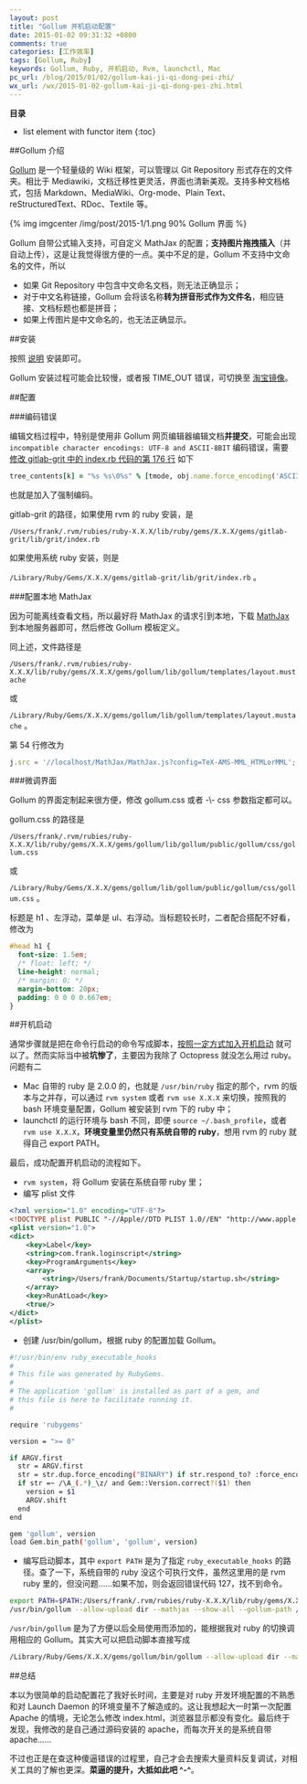 ```yaml
---
layout: post
title: "Gollum 开机启动配置"
date: 2015-01-02 09:31:32 +0800
comments: true
categories: [工作效率]
tags: [Gollum, Ruby]
keywords: Gollum, Ruby, 开机启动, Rvm, launchctl, Mac
pc_url: /blog/2015/01/02/gollum-kai-ji-qi-dong-pei-zhi/
wx_url: /wx/2015-01-02-gollum-kai-ji-qi-dong-pei-zhi.html
---
```


__目录__

* list element with functor item
{:toc}

<!-- excerpt start -->

##Gollum 介绍

[Gollum](https://github.com/gollum/gollum) 是一个轻量级的 Wiki 框架，可以管理以 Git Repository 形式存在的文件夹。相比于 Mediawiki，文档迁移性更灵活，界面也清新美观。支持多种文档格式，包括 Markdown、MediaWiki、Org-mode、Plain Text、reStructuredText、RDoc、Textile 等。

{% img imgcenter /img/post/2015-1/1.png 90% Gollum 界面 %}

Gollum 自带公式输入支持，可自定义 MathJax 的配置；**支持图片拖拽插入**（并自动上传），这是让我觉得很方便的一点。美中不足的是，Gollum 不支持中文命名的文件，所以

- 如果 Git Repository 中包含中文命名文档，则无法正确显示；
- 对于中文名称链接，Gollum 会将该名称**转为拼音形式作为文件名**，相应链接、文档标题也都是拼音；
- 如果上传图片是中文命名的，也无法正确显示。

##安装

按照 [说明](https://github.com/gollum/gollum#installation) 安装即可。

Gollum 安装过程可能会比较慢，或者报 TIME_OUT 错误，可切换至 [淘宝镜像](http://ruby.taobao.org/)。

<!-- excerpt end -->

##配置

###编码错误

编辑文档过程中，特别是使用非 Gollum 网页编辑器编辑文档**并提交**，可能会出现 `incompatible character encodings: UTF-8 and ASCII-8BIT` 编码错误，需要 [修改 gitlab-grit 中的 index.rb 代码的第 176 行](https://github.com/gollum/gollum/issues/843) 如下

```ruby Gollum Encoding Fix
tree_contents[k] = "%s %s\0%s" % [tmode, obj.name.force_encoding('ASCII-8BIT'), sha]
```

也就是加入了强制编码。

gitlab-grit 的路径，如果使用 rvm 的 ruby 安装，是 

`/Users/frank/.rvm/rubies/ruby-X.X.X/lib/ruby/gems/X.X.X/gems/gitlab-grit/lib/grit/index.rb`

如果使用系统 ruby 安装，则是

 `/Library/Ruby/Gems/X.X.X/gems/gitlab-grit/lib/grit/index.rb` 。

###配置本地 MathJax

因为可能离线查看文档，所以最好将 MathJax 的请求引到本地，下载 [MathJax](https://github.com/mathjax/MathJax) 到本地服务器即可，然后修改 Gollum 模板定义。

同上述，文件路径是

`/Users/frank/.rvm/rubies/ruby-X.X.X/lib/ruby/gems/X.X.X/gems/gollum/lib/gollum/templates/layout.mustache`

或

`/Library/Ruby/Gems/X.X.X/gems/gollum/lib/gollum/templates/layout.mustache` 。

第 54 行修改为

```javascript MathJax 请求修改
j.src = '//localhost/MathJax/MathJax.js?config=TeX-AMS-MML_HTMLorMML';
```

###微调界面

Gollum 的界面定制起来很方便，修改 gollum.css 或者 -\\- css 参数指定都可以。

gollum.css 的路径是

`/Users/frank/.rvm/rubies/ruby-X.X.X/lib/ruby/gems/X.X.X/gems/gollum/lib/gollum/public/gollum/css/gollum.css`

或

`/Library/Ruby/Gems/X.X.X/gems/gollum/lib/gollum/public/gollum/css/gollum.css` 。

标题是 h1 、左浮动，菜单是 ul、右浮动。当标题较长时，二者配合搭配不好看，修改为

```css 标题样式修改
#head h1 {
  font-size: 1.5em;
  /* float: left; */
  line-height: normal;
  /* margin: 0; */
  margin-bottom: 20px;
  padding: 0 0 0 0.667em;
}
```

##开机启动

通常步骤就是把在命令行启动的命令写成脚本，[按照一定方式加入开机启动](http://www.tanhao.me/talk/1287.html) 就可以了。然而实际当中被**坑惨了**，主要因为我除了 Octopress 就没怎么用过 ruby。问题有二

- Mac 自带的 ruby 是 2.0.0 的，也就是 `/usr/bin/ruby` 指定的那个，rvm 的版本与之并存，可以通过 `rvm system` 或者 `rvm use X.X.X` 来切换，按照我的 bash 环境变量配置，Gollum 被安装到 rvm 下的 ruby 中；
- launchctl 的运行环境与 bash 不同，即便 `source ~/.bash_profile`，或者 `rvm use X.X.X`，**环境变量里仍然只有系统自带的 ruby**，想用 rvm 的 ruby 就得自己 export PATH。

最后，成功配置开机启动的流程如下。

* `rvm system`，将 Gollum 安装在系统自带 ruby 里；
* 编写 plist 文件

```xml 开机启动 plist 文件
<?xml version="1.0" encoding="UTF-8"?>
<!DOCTYPE plist PUBLIC "-//Apple//DTD PLIST 1.0//EN" "http://www.apple.com/DTDs/PropertyList-1.0.dtd">
<plist version="1.0">
<dict>
    <key>Label</key>
    <string>com.frank.loginscript</string>
    <key>ProgramArguments</key>
    <array>
        <string>/Users/frank/Documents/Startup/startup.sh</string>
    </array>
    <key>RunAtLoad</key>
    <true/>
</dict>
</plist>
```

* 创建 /usr/bin/gollum，根据 ruby 的配置加载 Gollum。

```bash /usr/bin/gollum
#!/usr/bin/env ruby_executable_hooks
#
# This file was generated by RubyGems.
#
# The application 'gollum' is installed as part of a gem, and
# this file is here to facilitate running it.
#

require 'rubygems'

version = ">= 0"

if ARGV.first
  str = ARGV.first
  str = str.dup.force_encoding("BINARY") if str.respond_to? :force_encoding
  if str =~ /\A_(.*)_\z/ and Gem::Version.correct?($1) then
    version = $1
    ARGV.shift
  end
end

gem 'gollum', version
load Gem.bin_path('gollum', 'gollum', version)
```

* 编写启动脚本，其中 `export PATH` 是为了指定 `ruby_executable_hooks` 的路径。查了一下，系统自带的 ruby 没这个可执行文件，虽然这里用的是 rvm ruby 里的，但没问题……如果不加，则会返回错误代码 127，找不到命令。

```bash 启动脚本
export PATH=$PATH:/Users/frank/.rvm/rubies/ruby-X.X.X/lib/ruby/gems/X.X.X/bin
/usr/bin/gollum --allow-upload dir --mathjax --show-all --gollum-path /Users/frank/gitlab/wiki-of-taijiru
```

`/usr/bin/gollum` 是为了方便以后全局使用而添加的，能根据我对 ruby 的切换调用相应的 Gollum。其实大可以把启动脚本直接写成

```bash 启动脚本（2）
/Library/Ruby/Gems/X.X.X/gems/gollum/bin/gollum --allow-upload dir --mathjax --show-all --gollum-path /Users/frank/gitlab/wiki-of-taijiru
```

##总结

本以为很简单的启动配置花了我好长时间，主要是对 ruby 开发环境配置的不熟悉和对 Launch Daemon 的环境变量不了解造成的。这让我想起大一时第一次配置 Apache 的情境，无论怎么修改 index.html，浏览器显示都没有变化。最后终于发现，我修改的是自己通过源码安装的 apache，而每次开关的是系统自带 apache……

不过也正是在查这种傻逼错误的过程里，自己才会去搜索大量资料反复调试，对相关工具的了解也更深。**菜逼的提升，大抵如此吧 ^-^**。